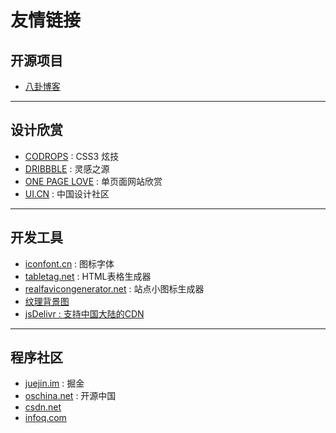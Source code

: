 # 友情链接
## 开源项目

*   [八卦博客](https://8gua.blog)

---

## 设计欣赏

*   [CODROPS](https://tympanus.net/codrops/) : CSS3 炫技
*   [DRIBBBLE](HTTPS://DRIBBBLE.COM) : 灵感之源
*   [ONE PAGE LOVE](HTTPS://ONEPAGELOVE.COM) : 单页面网站欣赏
*   [UI.CN](http://www.ui.cn/) : 中国设计社区

---

## 开发工具

*   [iconfont.cn](http://iconfont.cn) : 图标字体
*   [tabletag.net](http://tabletag.net) : HTML表格生成器
*   [realfavicongenerator.net](https://realfavicongenerator.net) : 站点小图标生成器
*   [纹理背景图](https://www.transparenttextures.com/)
*   [jsDelivr : 支持中国大陆的CDN  
    ](https://www.jsdelivr.com/features)

---

## 程序社区

*   [juejin.im](http://juejin.im) : 掘金
*   [oschina.net](http://oschina.net) : 开源中国
*   [csdn.net](http://csdn.net)
*   [infoq.com](http://www.infoq.com/cn/)